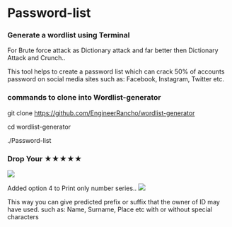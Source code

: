 # Password-list
### Generate a wordlist using Terminal

For Brute force attack as Dictionary attack and far better then Dictionary Attack and Crunch..

This tool helps to create a password list which can crack 50% of accounts password on social media sites such as: Facebook, Instagram, Twitter etc.

### commands to clone into Wordlist-generator

git clone https://github.com/EngineerRancho/wordlist-generator

cd wordlist-generator

./Password-list

### Drop Your ★★★★★

![](.Screenshot%201.png) 

Added option 4 to Print only number series..
![](.Screenshot%202.png)

This way you can give predicted prefix or suffix that the owner of ID may have used. such as: Name, Surname, Place etc with or without special characters
